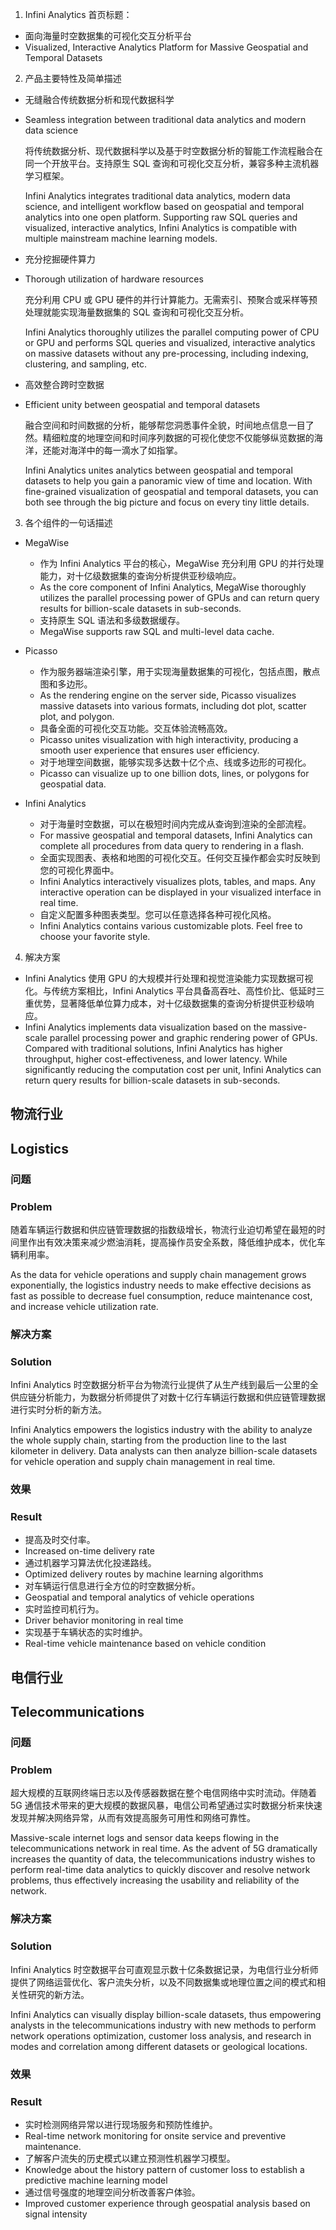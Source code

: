 1. Infini Analytics 首页标题：

- 面向海量时空数据集的可视化交互分析平台
- Visualized, Interactive Analytics Platform for Massive Geospatial and Temporal Datasets

2. 产品主要特性及简单描述

- 无缝融合传统数据分析和现代数据科学
- Seamless integration between traditional data analytics and modern data science

  将传统数据分析、现代数据科学以及基于时空数据分析的智能工作流程融合在同一个开放平台。支持原生 SQL 查询和可视化交互分析，兼容多种主流机器学习框架。
  
  Infini Analytics integrates traditional data analytics, modern data science, and intelligent workflow based on geospatial and temporal analytics into one open platform. Supporting raw SQL queries and visualized, interactive analytics, Infini Analytics is compatible with multiple mainstream machine learning models.

- 充分挖掘硬件算力
- Thorough utilization of hardware resources

  充分利用 CPU 或 GPU 硬件的并行计算能力。无需索引、预聚合或采样等预处理就能实现海量数据集的 SQL 查询和可视化交互分析。
  
  Infini Analytics thoroughly utilizes the parallel computing power of CPU or GPU and performs SQL queries and visualized, interactive analytics on massive datasets without any pre-processing, including indexing, clustering, and sampling, etc.

- 高效整合跨时空数据
- Efficient unity between geospatial and temporal datasets

  融合空间和时间数据的分析，能够帮您洞悉事件全貌，时间地点信息一目了然。精细粒度的地理空间和时间序列数据的可视化使您不仅能够纵览数据的海洋，还能对海洋中的每一滴水了如指掌。

  Infini Analytics unites analytics between geospatial and temporal datasets to help you gain a panoramic view of time and location. With fine-grained visualization of geospatial and temporal datasets, you can both see through the big picture and focus on every tiny little details.

3. 各个组件的一句话描述

- MegaWise

  - 作为 Infini Analytics 平台的核心，MegaWise 充分利用 GPU 的并行处理能力，对十亿级数据集的查询分析提供亚秒级响应。
  - As the core component of Infini Analytics, MegaWise thoroughly utilizes the parallel processing power of GPUs and can return query results for billion-scale datasets in sub-seconds.
  - 支持原生 SQL 语法和多级数据缓存。
  - MegaWise supports raw SQL and multi-level data cache.

- Picasso

  - 作为服务器端渲染引擎，用于实现海量数据集的可视化，包括点图，散点图和多边形。
  - As the rendering engine on the server side, Picasso visualizes massive datasets into various formats, including dot plot, scatter plot, and polygon.
  - 具备全面的可视化交互功能。交互体验流畅高效。
  - Picasso unites visualization with high interactivity, producing a smooth user experience that ensures user efficiency.
  - 对于地理空间数据，能够实现多达数十亿个点、线或多边形的可视化。
  - Picasso can visualize up to one billion dots, lines, or polygons for geospatial data.

- Infini Analytics

  - 对于海量时空数据，可以在极短时间内完成从查询到渲染的全部流程。
  - For massive geospatial and temporal datasets, Infini Analytics can complete all procedures from data query to rendering in a flash.
  - 全面实现图表、表格和地图的可视化交互。任何交互操作都会实时反映到您的可视化界面中。
  - Infini Analytics interactively visualizes plots, tables, and maps. Any interactive operation can be displayed in your visualized interface in real time.
  - 自定义配置多种图表类型。您可以任意选择各种可视化风格。
  - Infini Analytics contains various customizable plots. Feel free to choose your favorite style.

4. 解决方案


- Infini Analytics 使用 GPU 的大规模并行处理和视觉渲染能力实现数据可视化。与传统方案相比，Infini Analytics 平台具备高吞吐、高性价比、低延时三重优势，显著降低单位算力成本，对十亿级数据集的查询分析提供亚秒级响应。
- Infini Analytics implements data visualization based on the massive-scale parallel processing power and graphic rendering power of GPUs. Compared with traditional solutions, Infini Analytics has higher throughput, higher cost-effectiveness, and lower latency. While significantly reducing the computation cost per unit, Infini Analytics can return query results for billion-scale datasets in sub-seconds.

## 物流行业
## Logistics

### 问题
### Problem

随着车辆运行数据和供应链管理数据的指数级增长，物流行业迫切希望在最短的时间里作出有效决策来减少燃油消耗，提高操作员安全系数，降低维护成本，优化车辆利用率。

As the data for vehicle operations and supply chain management grows exponentially, the logistics industry needs to make effective decisions as fast as possible to decrease fuel consumption, reduce maintenance cost, and increase vehicle utilization rate.

### 解决方案
### Solution

Infini Analytics 时空数据分析平台为物流行业提供了从生产线到最后一公里的全供应链分析能力，为数据分析师提供了对数十亿行车辆运行数据和供应链管理数据进行实时分析的新方法。

Infini Analytics empowers the logistics industry with the ability to analyze the whole supply chain, starting from the production line to the last kilometer in delivery. Data analysts can then analyze billion-scale datasets for vehicle operation and supply chain management in real time.

### 效果
### Result

- 提高及时交付率。
- Increased on-time delivery rate
- 通过机器学习算法优化投递路线。
- Optimized delivery routes by machine learning algorithms
- 对车辆运行信息进行全方位的时空数据分析。
- Geospatial and temporal analytics of vehicle operations
- 实时监控司机行为。
- Driver behavior monitoring in real time
- 实现基于车辆状态的实时维护。
- Real-time vehicle maintenance based on vehicle condition

## 电信行业
## Telecommunications

### 问题
### Problem

超大规模的互联网终端日志以及传感器数据在整个电信网络中实时流动。伴随着 5G 通信技术带来的更大规模的数据风暴，电信公司希望通过实时数据分析来快速发现并解决网络异常，从而有效提高服务可用性和网络可靠性。

Massive-scale internet logs and sensor data keeps flowing in the telecommunications network in real time. As the advent of 5G dramatically increases the quantity of data, the telecommunications industry wishes to perform real-time data analytics to quickly discover and resolve network problems, thus effectively increasing the usability and reliability of the network.

### 解决方案
### Solution

Infini Analytics 时空数据平台可直观显示数十亿条数据记录，为电信行业分析师提供了网络运营优化、客户流失分析，以及不同数据集或地理位置之间的模式和相关性研究的新方法。

Infini Analytics can visually display billion-scale datasets, thus empowering analysts in the telecommunications industry with new methods to perform network operations optimization, customer loss analysis, and research in modes and correlation among different datasets or geological locations.

### 效果
### Result

 - 实时检测网络异常以进行现场服务和预防性维护。
 - Real-time network monitoring for onsite service and preventive maintenance.
 - 了解客户流失的历史模式以建立预测性机器学习模型。
 - Knowledge about the history pattern of customer loss to establish a predictive machine learning model
 - 通过信号强度的地理空间分析改善客户体验。
 - Improved customer experience through geospatial analysis based on signal intensity
